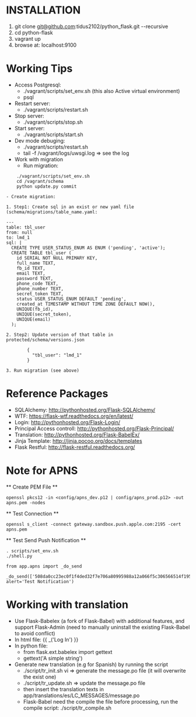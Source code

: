 INSTALLATION
====================

1.  git clone git@github.com:tidus2102/python_flask.git --recursive
2.  cd python-flask
3.  vagrant up
4.  browse at: localhost:9100

Working Tips
====================
* Access Postgresql:
	+ ./vagrant/scripts/set_env.sh (this also Active virtual environment)
	+ psql
* Restart server:
	+ ./vagrant/scripts/restart.sh
* Stop server:
	+ ./vagrant/scripts/stop.sh
* Start server:
	+ ./vagrant/scripts/start.sh
* Dev mode debuging:
	+ ./vagrant/scripts/restart.sh
	+ tail -f /vagrant/logs/uwsgi.log => see the log
* Work with migration
    - Run migration:
```
    ./vagrant/scripts/set_env.sh
    cd /vagrant/schema
    python update.py commit
```
    - Create migration:

    1. Step1: Create sql in an exist or new yaml file (schema/migrations/table_name.yaml:

```
---
table: tbl_user
from: null
to: lmd_1
sql: |
  CREATE TYPE USER_STATUS_ENUM AS ENUM ('pending', 'active');
  CREATE TABLE tbl_user (
    id SERIAL NOT NULL PRIMARY KEY,
    full_name TEXT,
    fb_id TEXT,
    email TEXT,
    password TEXT,
    phone_code TEXT,
    phone_number TEXT,
    secret_token TEXT,
    status USER_STATUS_ENUM DEFAULT 'pending',
    created_at TIMESTAMP WITHOUT TIME ZONE DEFAULT NOW(),
    UNIQUE(fb_id),
    UNIQUE(secret_token),
    UNIQUE(email)
  );
```

    2. Step2: Update version of that table in protected/schema/versions.json

```
        {
          "tbl_user": "lmd_1"
        }
```

    3. Run migration (see above)

Reference Packages
====================
*	SQLAlchemy: http://pythonhosted.org/Flask-SQLAlchemy/
*	WTF: https://flask-wtf.readthedocs.org/en/latest/
*	Login: http://pythonhosted.org/Flask-Login/
*	Principal Access controll: http://pythonhosted.org/Flask-Principal/
*	Translation: http://pythonhosted.org/Flask-BabelEx/
*   Jinja Template: http://jinja.pocoo.org/docs/templates
*   Flask Restful: http://flask-restful.readthedocs.org/

Note for APNS
=============

** Create PEM File **

```
openssl pkcs12 -in <config/apns_dev.p12 | config/apns_prod.p12> -out apns.pem -nodes
```

** Test Connection **

```
openssl s_client -connect gateway.sandbox.push.apple.com:2195 -cert apns.pem
```

** Test Send Push Notification **

```
. scripts/set_env.sh
./shell.py

from app.apns import _do_send

_do_send(['508da0cc23ec0f1f4ded32f7e706a80995988a12a066f5c306566514f1950e6b'], alert='Test Notification')
```
    
Working with translation
====================
* 	Use Flask-Babelex (a fork of Flask-Babel) with additional features, and support Flask-Admin (need to manually uninstall the existing Flask-Babel to avoid conflict)
*	In html file: {{ _('Log In') }}
*	In python file:
	+ from flask.ext.babelex import gettext
	+ gettext('A simple string')
* 	Generate new translation (e.g for Spanish) by running the script
	+ ./script/tr_init.sh vi => generate the message.po file (it will overwrite the exist one)
	+ ./script/tr_update.sh => update the message.po file
	+ then insert the translation texts in app/translations/es/LC_MESSAGES/message.po
	+ Flask-Babel need the compile the file before processing, run the compile script: ./script/tr_compile.sh